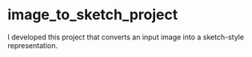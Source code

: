 # image_to_sketch_project
I developed this project that converts an input image into a sketch-style representation.
